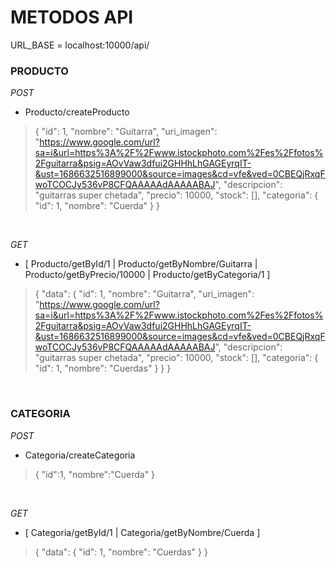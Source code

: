 # METODOS API

URL_BASE = localhost:10000/api/

### PRODUCTO


<i> POST </i>   

- Producto/createProducto

> {
  "id": 1,
  "nombre": "Guitarra",
  "uri_imagen": "https://www.google.com/url?sa=i&url=https%3A%2F%2Fwww.istockphoto.com%2Fes%2Ffotos%2Fguitarra&psig=AOvVaw3dfui2GHHhLhGAGEyrqIT-&ust=1686632516899000&source=images&cd=vfe&ved=0CBEQjRxqFwoTCOCJy536vP8CFQAAAAAdAAAAABAJ",
  "descripcion": "guitarras super chetada",
  "precio": 10000,
  "stock": [],
  "categoria": {
    "id": 1,
    "nombre": "Cuerda"
  }
}

</br>

<i> GET </i>

- [ Producto/getById/1 | Producto/getByNombre/Guitarra | Producto/getByPrecio/10000 | Producto/getByCategoria/1 ] 

> {
  "data": {
    "id": 1,
    "nombre": "Guitarra",
    "uri_imagen": "https://www.google.com/url?sa=i&url=https%3A%2F%2Fwww.istockphoto.com%2Fes%2Ffotos%2Fguitarra&psig=AOvVaw3dfui2GHHhLhGAGEyrqIT-&ust=1686632516899000&source=images&cd=vfe&ved=0CBEQjRxqFwoTCOCJy536vP8CFQAAAAAdAAAAABAJ",
    "descripcion": "guitarras super chetada",
    "precio": 10000,
    "stock": [],
    "categoria": {
      "id": 1,
      "nombre": "Cuerdas"
    }
  }
}

</br>

### CATEGORIA
<i> POST </i>

- Categoria/createCategoria

> {
    "id":1,
    "nombre":"Cuerda"
}

</br>

<i> GET </i>

- [ Categoria/getById/1 | Categoria/getByNombre/Cuerda ]

> {
  "data": {
    "id": 1,
    "nombre": "Cuerdas"
  }
}